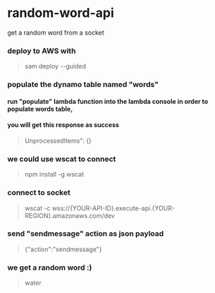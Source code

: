 # random-word-api
get a random word from a socket

### deploy to AWS with
> sam deploy --guided
### populate the dynamo table named "words"
#### run "populate" lambda function into the lambda console in order to populate words table,
#### you will get this response as success
> UnprocessedItems": {}
### we could use wscat to connect
> npm install -g wscat
### connect to socket
> wscat -c wss://{YOUR-API-ID}.execute-api.{YOUR-REGION}.amazonaws.com/dev
### send "sendmessage" action as json payload
> {"action":"sendmessage"}
### we get a random word :)
> water